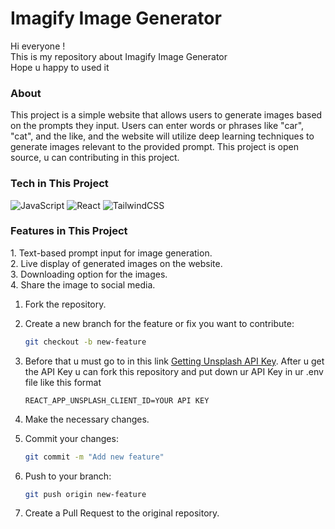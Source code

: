 # Imagify Image Generator
<p>Hi everyone ! <br>
This is my repository about Imagify Image Generator<br>
Hope u happy to used it</p>

<h3>About</h3>
This project is a simple website that allows users to generate images based on the prompts they input. Users can enter words or phrases like "car", "cat", and the like, and the website will utilize deep learning techniques to generate images relevant to the provided prompt. This project is open source, u can contributing in this project.
<br>

<h3>Tech in This Project</h3>

![JavaScript](https://img.shields.io/badge/javascript-%23323330.svg?style=for-the-badge&logo=javascript&logoColor=%23F7DF1E)  ![React](https://img.shields.io/badge/react-%2320232a.svg?style=for-the-badge&logo=react&logoColor=%2361DAFB) ![TailwindCSS](https://img.shields.io/badge/tailwindcss-%2338B2AC.svg?style=for-the-badge&logo=tailwind-css&logoColor=white)



<h3>Features in This Project</h3>
1. Text-based prompt input for image generation.
<br>
2. Live display of generated images on the website.
<br>
3. Downloading option for the images.
<br>
4. Share the image to social media.
<br>


1. Fork the repository.
2. Create a new branch for the feature or fix you want to contribute:

   ```bash
   git checkout -b new-feature
   ```

3. Before that u must go to in this link [Getting Unsplash API Key](https://unsplash.com/developers). After u get the API Key u can fork this repository and put down ur API Key in ur .env file like this format
   ```
   REACT_APP_UNSPLASH_CLIENT_ID=YOUR API KEY
   ```
4. Make the necessary changes.
5. Commit your changes:

   ```bash
   git commit -m "Add new feature"
   ```

6. Push to your branch:

   ```bash
   git push origin new-feature
   ```

7. Create a Pull Request to the original repository.




